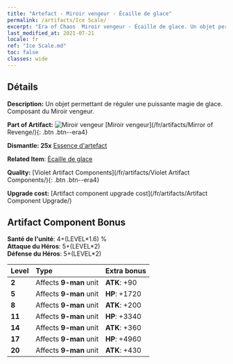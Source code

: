 ```yaml
---
title: "Artefact - Miroir vengeur - Écaille de glace"
permalink: /artifacts/Ice Scale/
excerpt: "Era of Chaos  Miroir vengeur - Écaille de glace. Un objet permettant de réguler une puissante magie de glace. Composant du Miroir vengeur."
last_modified_at: 2021-07-21
locale: fr
ref: "Ice Scale.md"
toc: false
classes: wide
---
```




## Détails

 **Description:** Un objet permettant de réguler une puissante magie de glace. Composant du Miroir vengeur.

 **Part of Artifact:** ![Miroir vengeur](/images/t/icon_artifact_35.png) [Miroir vengeur](/fr/artifacts/Mirror of Revenge/){: .btn .btn--era4}

 **Dismantle: 25x** [Essence d'artefact](/ItemsFR/con_905/)

 **Related Item**: [Écaille de glace](/ItemsFR/art_141/)

 **Quality:** [Violet Artifact Components](/fr/artifacts/Violet Artifact Components/){: .btn .btn--era4}

 **Upgrade cost:** [Artifact component upgrade cost](/fr/artifacts/Artifact Component Upgrade/)

## Artifact Component Bonus

  **Santé de l'unité**: 4+(LEVEL\*1.6) %<br/>**Attaque du Héros**: 5+(LEVEL\*2)<br/>**Défense du Héros**: 5+(LEVEL\*2)

  |  Level  | Type |    Extra bonus  | 
  |:--------|:-----|:----------------| 
  | **2** | Affects **9-man** unit | **ATK**: +90 | 
  | **5** | Affects **9-man** unit | **HP**: +1720 | 
  | **8** | Affects **9-man** unit | **ATK**: +200 | 
  | **11** | Affects **9-man** unit | **HP**: +3340 | 
  | **14** | Affects **9-man** unit | **ATK**: +360 | 
  | **17** | Affects **9-man** unit | **HP**: +4960 | 
  | **20** | Affects **9-man** unit | **ATK**: +430 | 
